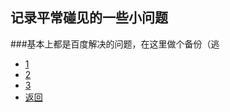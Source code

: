 ## 记录平常碰见的一些小问题
###基本上都是百度解决的问题，在这里做个备份（逃
* [1](/post/blog/1)
* [2](/post/blog/2)
* [3](/post/blog/3)
* [返回](/README)